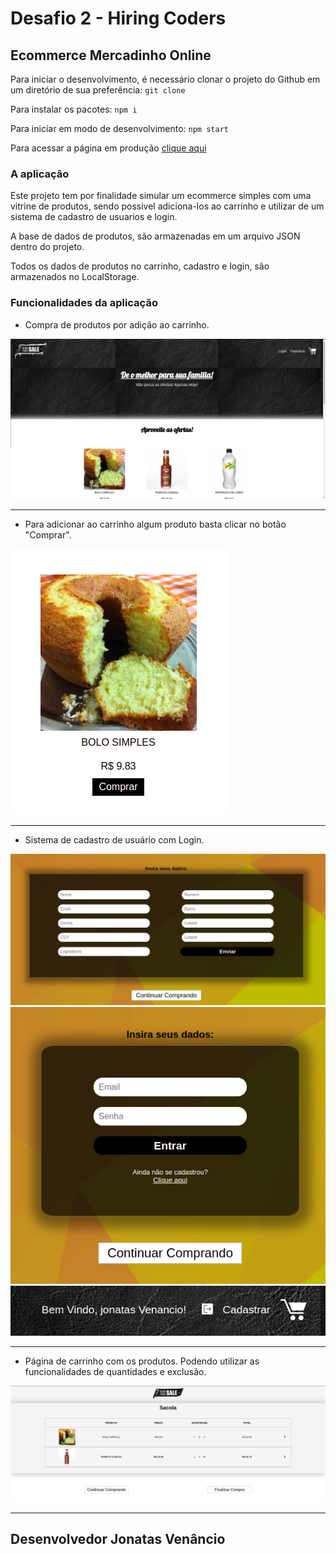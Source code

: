# Desafio 2 - Hiring Coders
## Ecommerce Mercadinho Online

Para iniciar o desenvolvimento, é necessário clonar o projeto do Github em um diretório de sua preferência: 
`git clone `

Para instalar os pacotes:
`npm i`

Para iniciar em modo de desenvolvimento:
`npm start`

Para acessar a página em produção [clique aqui](#)

### A aplicação

Este projeto tem por finalidade simular um ecommerce simples com uma vitrine de produtos, sendo possivel adiciona-los ao carrinho e utilizar de um sistema de cadastro de usuarios e login. 

A base de dados de produtos, são armazenadas em um arquivo JSON dentro do projeto.

Todos os dados de produtos no carrinho, cadastro e login, são armazenados no LocalStorage.

### Funcionalidades da aplicação

- Compra de produtos por adição ao carrinho.

<img src="public/image/Home.png" alt="Imagem da Home">

<hr>

- Para adicionar ao carrinho algum produto basta clicar no botão "Comprar".

<img src="public/image/produto.png" alt="Produto">

<hr>

- Sistema de cadastro de usuário com Login.

<img src="public/image/cadastro.png" alt="Cadastro">

<img src="public/image/Login.png" alt="Login">

<img src="public/image/usuario_logado.png" alt="Usuario logado">

<hr>

- Página de carrinho com os produtos. Podendo utilizar as funcionalidades de quantidades e exclusão.

<img src="public/image/Carrinho.png" alt="Carrinho">

<hr>

## Desenvolvedor Jonatas Venâncio
